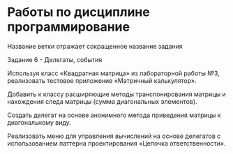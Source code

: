 # Работы по дисциплине программирование
Название ветки отражает сокращенное название задания

Задание 6 - Делегаты, события

Используя класс «Квадратная матрица» из лабораторной работы №3, реализовать тестовое приложение «Матричный калькулятор».

Добавить к классу расширяющие методы транспонирования матрицы и нахождения следа матрицы (сумма диагональных элементов).

Создать делегат на основе анонимного метода приведения матрицы к диагональному виду.

Реализовать меню для управления вычислений на основе делегатов с использованием паттерна проектирования «Цепочка ответственности».
